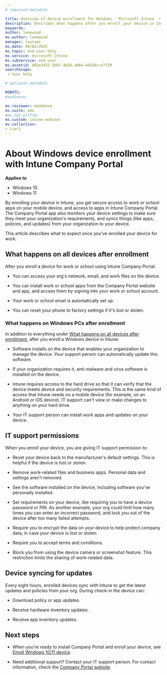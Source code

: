 ```yaml
---
# required metadata

title: Overview of device enrollment for Windows - Microsoft Intune  | Microsoft Docs
description: Describes what happens after you enroll your device in Intune, for Windows 10 and later.   
keywords:
author: lenewsad
ms.author: lanewsad
manager: laurawi 
ms.date: 09/03/2025
ms.topic: end-user-help
ms.service: microsoft-intune
ms.subservice: end-user
ms.assetid: d65e3452-5bbf-4d26-a06e-401ddcc47f39
searchScope:
 - User help

# optional metadata

ROBOTS:  
#audience:

ms.reviewer: madakeva
ms.suite: ems
#ms.tgt_pltfrm:
ms.custom: intune-enduser
ms.collection:
- tier2
---
```



# About Windows device enrollment with Intune Company Portal  

**Applies to**
- Windows 10  
- Windows 11  

By enrolling your device in Intune, you get secure access to work or school apps on your mobile device, and access to apps in Intune Company Portal. The Company Portal app also monitors your device settings to make sure they meet your organization's requirements, and syncs things (like apps, policies, and updates) from your organization to your device. 

This article describes what to expect once you've enrolled your device for work. 

## What happens on all devices after enrollment  
After you enroll a device for work or school using Intune Company Portal:    

- You can access your org's network, email, and work files on the device.   

- You can install work or school apps from the Company Portal website and app, and access them by signing into your work or school account. 

- Your work or school email is automatically set up.  

- You can reset your phone to factory settings if it's lost or stolen.  

### What happens on Windows PCs after enrollment   
In addition to everything under [What happens on all devices after enrollment](device-enrollment-overview-windows.md#what-happens-on-all-devices-after-enrollment), after you enroll a Windows device in Intune:   

- Software installs on the device that enables your organization to manage the device. Your support person can automatically update this software.  

- If your organization requires it, anti-malware and virus software is installed on the device. 

- Intune requires access to the hard drive so that it can verify that the device meets device and security requirements. This is the same kind of access that Intune needs on a mobile device (for example, on an Android or iOS device).  IT support can't view or make changes to anything on your hard drive. 

- Your IT support person can install work apps and updates on your device.  

## IT support permissions   
When you enroll your device, you are giving IT support permission to:  

- Reset your device back to the manufacturer's default settings. This is helpful if the device is lost or stolen.   

- Remove work-related files and business apps. Personal data and settings aren't removed.  

- See the software installed on the device, including software you've personally installed.  

- Set requirements on your device, like requiring you to have a device password or PIN. As another example, your org could limit how many times you can enter an incorrect password, and lock you out of the device after too many failed attempts.  

- Require you to encrypt the data on your device to help protect company data, in case your device is lost or stolen.

- Require you to accept terms and conditions.

- Block you from using the device camera or screenshot feature. This restriction limits the sharing of work-related data.  

## Device syncing for updates  

Every eight hours, enrolled devices sync with Intune to get the latest updates and policies from your org. During check-in the device can: 

- Download policy or app updates.  

- Receive hardware inventory updates.  

- Receive app inventory updates.  


## Next steps  

* When you're ready to install Company Portal and enroll your device, see [Enroll Windows 10/11 device](enroll-windows-10-device.md).  

* Need additional support? Contact your IT support person. For contact information, check the [Company Portal website](https://go.microsoft.com/fwlink/?linkid=2010980).  
